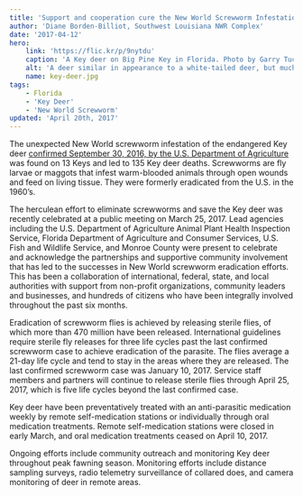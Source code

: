 ```yaml
---
title: 'Support and cooperation cure the New World Screwworm Infestation in the Keys'
author: 'Diane Borden-Billiot, Southwest Louisiana NWR Complex'
date: '2017-04-12'
hero:
    link: 'https://flic.kr/p/9nytdu'
    caption: 'A Key deer on Big Pine Key in Florida. Photo by Garry Tucker, USFWS.'
    alt: 'A deer similar in appearance to a white-tailed deer, but much smaller in size'
    name: key-deer.jpg
tags:
    - Florida
    - 'Key Deer'
    - 'New World Screwworm'
updated: 'April 20th, 2017'
---
```


The unexpected New World screwworm infestation of the endangered Key deer [confirmed September 30, 2016, by the U.S. Department of Agriculture](https://www.aphis.usda.gov/aphis/newsroom/news/!ut/p/z0/fYyxDoIwGISfxrFpIcoORo2GgIkxgS7ND1StlBbaKvL2Vhbj4nZf7rvDFBeYKniKKzihFUjPJY1Ymi_XQXIi6W573JD4nB-SfUZCkq3wAdP_gn8Q92GgMaa1Vo6_HC6gvwnLZlSOSVEZMNOCWGCKj9Zo3c1gHbT8pmXDDQOl9EPVvPMLO7fVxBpw3Oevhn40FJIg-rgoIAvir9GojWyQrQ0ffezQReK-peUbx4hbhQ!!/) was found on 13 Keys and led to 135 Key deer deaths.  Screwworms are fly larvae or maggots that infest warm-blooded animals through open wounds and feed on living tissue. They were formerly eradicated from the U.S. in the 1960’s.  

The herculean effort to eliminate screwworms and save the Key deer was recently celebrated at a public meeting on March 25, 2017.  Lead agencies including the U.S. Department of Agriculture Animal Plant Health Inspection Service, Florida Department of Agriculture and Consumer Services, U.S. Fish and Wildlife Service, and Monroe County were present to celebrate and acknowledge the partnerships and supportive community involvement that has led to the successes in New World screwworm eradication efforts.  This has been a collaboration of international, federal, state, and local authorities with support from non-profit organizations, community leaders and businesses, and hundreds of citizens who have been integrally involved throughout the past six months.

Eradication of screwworm flies is achieved by releasing sterile flies, of which more than 470 million have been released.  International guidelines require sterile fly releases for three life cycles past the last confirmed screwworm case to achieve eradication of the parasite.  The flies average a 21-day life cycle and tend to stay in the areas where they are released.  The last confirmed screwworm case was January 10, 2017.  Service staff members and partners will continue to release sterile flies through April 25, 2017, which is five life cycles beyond the last confirmed case.  

Key deer have been preventatively treated with an anti-parasitic medication weekly by remote self-medication stations or individually through oral medication treatments.  Remote self-medication stations were closed in early March, and oral medication treatments ceased on April 10, 2017.

Ongoing efforts include community outreach and monitoring Key deer throughout peak fawning season.  Monitoring efforts include distance sampling surveys, radio telemetry surveillance of collared does, and camera monitoring of deer in remote areas.
